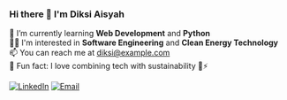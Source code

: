 ### Hi there 👋 I'm Diksi Aisyah

🌱 I’m currently learning **Web Development** and **Python**  
👩‍💻 I'm interested in **Software Engineering** and **Clean Energy Technology**  
📫 You can reach me at diksi@example.com  
📌 Fun fact: I love combining tech with sustainability 🌱⚡

[![LinkedIn](https://img.shields.io/badge/LinkedIn-diksiaisyah-blue?logo=linkedin&logoColor=white&style=flat)](https://linkedin.com/in/diksiaisyah)
[![Email](https://img.shields.io/badge/Email-aisyahdiksi%40gmail.com-red?logo=gmail&logoColor=white&style=flat)](mailto:aisyahdiksi@gmail.com)


<!-- Optional: Tambahkan badge, GitHub stats, atau link ke portofolio -->
